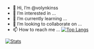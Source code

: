 - 👋 Hi, I’m @volynkinss
- 👀 I’m interested in ...
- 🌱 I’m currently learning ...
- 💞️ I’m looking to collaborate on ...
- 📫 How to reach me ...
[![Top Langs](https://github-readme-stats.vercel.app/api/top-langs/?username=volynkinss&layout=compact&theme=dark)](https://github.com/volynkinss)

[![Stats](https://github-readme-stats.vercel.app/api?username=volynkinss&show_icons=true&locale=en&theme=dark)](https://github.com/volynkinss)

<!---
volynkinss/volynkinss is a ✨ special ✨ repository because its `README.md` (this file) appears on your GitHub profile.
You can click the Preview link to take a look at your changes.
--->
